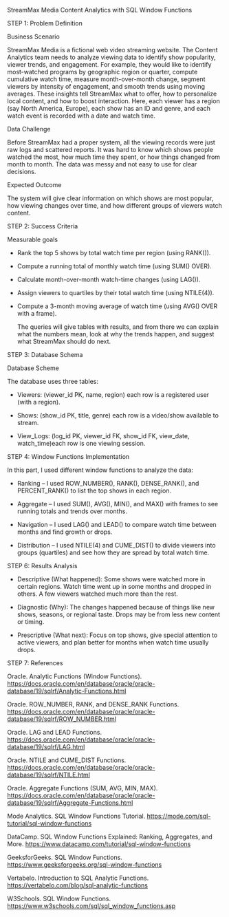 StreamMax Media Content Analytics with SQL Window Functions

STEP 1: Problem Definition

Business Scenario

StreamMax Media is a fictional web video streaming website. The Content Analytics team needs to analyze viewing data to identify show popularity, viewer trends, and engagement. For example, they would like to identify most-watched programs by geographic region or quarter, compute cumulative watch time, measure month-over-month change, segment viewers by intensity of engagement, and smooth trends using moving averages. These insights tell StreamMax what to offer, how to personalize local content, and how to boost interaction. Here, each viewer has a region (say North America, Europe), each show has an ID and genre, and each watch event is recorded with a date and watch time.


Data Challenge

Before StreamMax had a proper system, all the viewing records were just raw logs and scattered reports. It was hard to know which shows people watched the most, how much time they spent, or how things changed from month to month. The data was messy and not easy to use for clear decisions.


Expected Outcome

  The system will give clear information on which shows are most popular, how viewing changes over time, and how different groups of viewers watch content.


STEP 2: Success Criteria


Measurable goals

  - Rank the top 5 shows by total watch time per region (using RANK()).
  
  - Compute a running total of monthly watch time (using SUM() OVER).
  
  - Calculate month-over-month watch-time changes (using LAG()).
  
  - Assign viewers to quartiles by their total watch time (using NTILE(4)).
  
  - Compute a 3-month moving average of watch time (using AVG() OVER with a frame).
  
    The queries will give tables with results, and from there we can explain what the numbers mean, look at why the trends happen, and suggest what StreamMax should do next.


STEP 3: Database Schema

Database Scheme

  The database uses three tables:
  
  - Viewers: (viewer_id PK, name, region)  each row is a registered user (with a region).
  
  - Shows: (show_id PK, title, genre)  each row is a video/show available to stream.
  
  - View_Logs: (log_id PK, viewer_id FK, show_id FK, view_date, watch_time)each row is one viewing session.


STEP 4: Window Functions Implementation

 In this part, I used different window functions to analyze the data:
 
  - Ranking – I used ROW_NUMBER(), RANK(), DENSE_RANK(), and PERCENT_RANK() to list the top shows in each region.
  
  - Aggregate – I used SUM(), AVG(), MIN(), and MAX() with frames to see running totals and trends over months.
  
  - Navigation – I used LAG() and LEAD() to compare watch time between months and find growth or drops.
  
  - Distribution – I used NTILE(4) and CUME_DIST() to divide viewers into groups (quartiles) and see how they are spread by total watch time.


STEP 6:  Results Analysis

  - Descriptive (What happened): Some shows were watched more in certain regions. Watch time went up in some months and dropped in others. A few viewers watched much more than the rest.
  
  - Diagnostic (Why): The changes happened because of things like new shows, seasons, or regional taste. Drops may be from less new content or timing.
  
  - Prescriptive (What next): Focus on top shows, give special attention to active viewers, and plan better for months when watch time usually drops.
  


STEP 7:  References

  Oracle. Analytic Functions (Window Functions). https://docs.oracle.com/en/database/oracle/oracle-database/19/sqlrf/Analytic-Functions.html
  
  Oracle. ROW_NUMBER, RANK, and DENSE_RANK Functions. https://docs.oracle.com/en/database/oracle/oracle-database/19/sqlrf/ROW_NUMBER.html
  
  Oracle. LAG and LEAD Functions. https://docs.oracle.com/en/database/oracle/oracle-database/19/sqlrf/LAG.html
  
  Oracle. NTILE and CUME_DIST Functions. https://docs.oracle.com/en/database/oracle/oracle-database/19/sqlrf/NTILE.html
  
  Oracle. Aggregate Functions (SUM, AVG, MIN, MAX). https://docs.oracle.com/en/database/oracle/oracle-database/19/sqlrf/Aggregate-Functions.html
  
  Mode Analytics. SQL Window Functions Tutorial. https://mode.com/sql-tutorial/sql-window-functions
  
  DataCamp. SQL Window Functions Explained: Ranking, Aggregates, and More. https://www.datacamp.com/tutorial/sql-window-functions
  
  GeeksforGeeks. SQL Window Functions. https://www.geeksforgeeks.org/sql-window-functions
  
  Vertabelo. Introduction to SQL Analytic Functions. https://vertabelo.com/blog/sql-analytic-functions
  
  W3Schools. SQL Window Functions. https://www.w3schools.com/sql/sql_window_functions.asp
